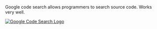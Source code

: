 Google code search allows programmers to search source code. Works very well.

[![Google Code Search Logo][1]][2]

[1]: http://www.google.com/intl/en/images/codesearch_logo.gif
[2]: http://www.google.com/codesearch
